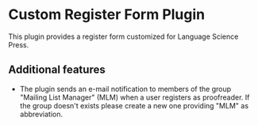 # Custom Register Form Plugin

This plugin provides a register form customized for Language Science Press.

## Additional features

- The plugin sends an e-mail notification to members of the group "Mailing List Manager" (MLM) when a user registers as proofreader. If the group doesn't exists please create a new one providing "MLM" as abbreviation.